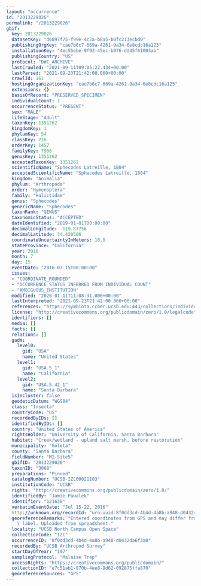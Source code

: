 ```yaml
---
layout: "occurrence"
id: "2013229026"
permalink: "/2013229026"
gbif:
  key: 2013229026
  datasetKey: "d6097f75-f99e-4c2a-b8a5-b0fc213ecbd0"
  publishingOrgKey: "cae7b6c7-669a-4261-9a34-6e8cdc16a125"
  installationKey: "4ec55ebe-9f92-45ec-b076-dd45f61003ab"
  publishingCountry: "US"
  protocol: "DWC_ARCHIVE"
  lastCrawled: "2021-09-11T09:05:22.434+00:00"
  lastParsed: "2021-09-23T21:42:00.860+00:00"
  crawlId: 161
  hostingOrganizationKey: "cae7b6c7-669a-4261-9a34-6e8cdc16a125"
  extensions: {}
  basisOfRecord: "PRESERVED_SPECIMEN"
  individualCount: 1
  occurrenceStatus: "PRESENT"
  sex: "MALE"
  lifeStage: "Adult"
  taxonKey: 1351262
  kingdomKey: 1
  phylumKey: 54
  classKey: 216
  orderKey: 1457
  familyKey: 7908
  genusKey: 1351262
  acceptedTaxonKey: 1351262
  scientificName: "Sphecodes Latreille, 1804"
  acceptedScientificName: "Sphecodes Latreille, 1804"
  kingdom: "Animalia"
  phylum: "Arthropoda"
  order: "Hymenoptera"
  family: "Halictidae"
  genus: "Sphecodes"
  genericName: "Sphecodes"
  taxonRank: "GENUS"
  taxonomicStatus: "ACCEPTED"
  dateIdentified: "2019-01-01T00:00:00"
  decimalLongitude: -119.87756
  decimalLatitude: 34.420506
  coordinateUncertaintyInMeters: 10.0
  stateProvince: "California"
  year: 2016
  month: 7
  day: 15
  eventDate: "2016-07-15T00:00:00"
  issues:
  - "COORDINATE_ROUNDED"
  - "OCCURRENCE_STATUS_INFERRED_FROM_INDIVIDUAL_COUNT"
  - "AMBIGUOUS_INSTITUTION"
  modified: "2020-01-11T11:08:31.000+00:00"
  lastInterpreted: "2021-09-23T21:42:00.860+00:00"
  references: "https://symbiota.ccber.ucsb.edu:443/collections/individual/index.php?occid=121630"
  license: "http://creativecommons.org/publicdomain/zero/1.0/legalcode"
  identifiers: []
  media: []
  facts: []
  relations: []
  gadm:
    level0:
      gid: "USA"
      name: "United States"
    level1:
      gid: "USA.5_1"
      name: "California"
    level2:
      gid: "USA.5.42_1"
      name: "Santa Barbara"
  isInCluster: false
  geodeticDatum: "WGS84"
  class: "Insecta"
  countryCode: "US"
  recordedByIDs: []
  identifiedByIDs: []
  country: "United States of America"
  rightsHolder: "University of California, Santa Barbara"
  habitat: "Creek/wetland - upland salt marsh, before restoration"
  municipality: "Goleta"
  county: "Santa Barbara"
  fieldNumber: "M2-Site5"
  gbifID: "2013229026"
  taxonID: "3068"
  preparations: "Pinned"
  catalogNumber: "UCSB-IZC00021103"
  institutionCode: "UCSB"
  rights: "http://creativecommons.org/publicdomain/zero/1.0/"
  identifiedBy: "Jamie Pawalek"
  identifier: "121630"
  verbatimEventDate: "Jul 15-22, 2016"
  http://unknown.org/recordId: "urn:uuid:8f0dd3cd-4b4d-4a8b-a948-d0432da6f3a0"
  georeferenceRemarks: "Entered coordinates from GPS and may differ from what is on\
    \ label. Uploaded from spreadsheet."
  locality: "UCSB North Campus Open Space"
  collectionCode: "IZC"
  occurrenceID: "8f0dd3cd-4b4d-4a8b-a948-d0432da6f3a0"
  recordedBy: "UCSB Arthropod Survey"
  startDayOfYear: "197"
  samplingProtocol: "Malaise Trap"
  accessRights: "https://creativecommons.org/publicdomain/"
  collectionID: "e7c51ab1-870b-4ee8-9d62-092875ffa870"
  georeferenceSources: "GPS"
---
```

